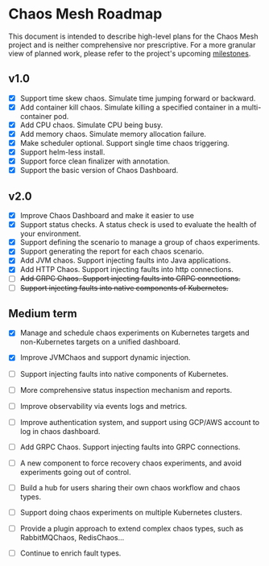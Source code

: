 # Chaos Mesh Roadmap

This document is intended to describe high-level plans for the Chaos Mesh project and is neither comprehensive nor prescriptive. For a more granular view of planned work, please refer to the project's upcoming [milestones](https://github.com/chaos-mesh/chaos-mesh/milestones).

## v1.0

- [x] Support time skew chaos. Simulate time jumping forward or backward.
- [x] Add container kill chaos. Simulate killing a specified container in a multi-container pod.
- [x] Add CPU chaos. Simulate CPU being busy.
- [x] Add memory chaos. Simulate memory allocation failure.
- [x] Make scheduler optional. Support single time chaos triggering.
- [x] Support helm-less install.
- [x] Support force clean finalizer with annotation.
- [x] Support the basic version of Chaos Dashboard.

## v2.0

- [x] Improve Chaos Dashboard and make it easier to use
- [x] Support status checks. A status check is used to evaluate the health of your environment.
- [x] Support defining the scenario to manage a group of chaos experiments.
- [x] Support generating the report for each chaos scenario.
- [x] Add JVM chaos. Support injecting faults into Java applications.
- [x] Add HTTP Chaos. Support injecting faults into http connections.
- [ ] ~~Add GRPC Chaos. Support injecting faults into GRPC connections.~~
- [ ] ~~Support injecting faults into native components of Kubernetes.~~

## Medium term

- [x] Manage and schedule chaos experiments on Kubernetes targets and non-Kubernetes targets on a unified dashboard.
- [x] Improve JVMChaos and support dynamic injection.
- [ ] Support injecting faults into native components of Kubernetes.
- [ ] More comprehensive status inspection mechanism and reports.
- [ ] Improve observability via events logs and metrics.
- [ ] Improve authentication system, and support using GCP/AWS account to log in chaos dashboard.
- [ ] Add GRPC Chaos. Support injecting faults into GRPC connections.
- [ ] A new component to force recovery chaos experiments, and avoid experiments going out of control.
- [ ] Build a hub for users sharing their own chaos workflow and chaos types.
- [ ] Support doing chaos experiments on multiple Kubernetes clusters.
- [ ] Provide a plugin approach to extend complex chaos types, such as RabbitMQChaos, RedisChaos...
- [ ] Continue to enrich fault types.

